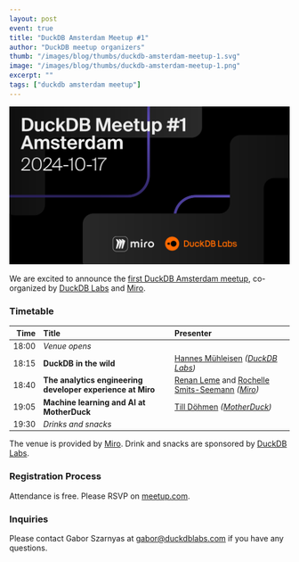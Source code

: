 ```yaml
---
layout: post
event: true
title: "DuckDB Amsterdam Meetup #1"
author: "DuckDB meetup organizers"
thumb: "/images/blog/thumbs/duckdb-amsterdam-meetup-1.svg"
image: "/images/blog/thumbs/duckdb-amsterdam-meetup-1.png"
excerpt: ""
tags: ["duckdb amsterdam meetup"]
---
```


<img src="/images/blog/thumbs/duckdb-amsterdam-meetup-1.svg"
     alt="DuckDB Amsterdam Meetup Splashscreen"
     width="680"
     />

We are excited to announce the [first DuckDB Amsterdam meetup](https://www.meetup.com/duckdb/events/303482464/), co-organized by [DuckDB Labs](https://duckdblabs.com/) and [Miro](https://miro.com/).

### Timetable

| Time | Title | Presenter |
| -----: | :------- | :-------|
| 18:00 | _Venue opens_ | |
| 18:15 | **DuckDB in the wild** | [Hannes Mühleisen](https://hannes.muehleisen.org/) _([DuckDB Labs](https://duckdblabs.com/))_ |
| 18:40 | **The analytics engineering developer experience at Miro** | [Renan Leme](https://www.linkedin.com/in/renanleme/) and [Rochelle Smits-Seemann](https://www.linkedin.com/in/rochellesmitsseemann/) _([Miro](https://miro.com/))_ |
| 19:05 | **Machine learning and AI at MotherDuck** | [Till Döhmen](https://www.linkedin.com/in/tdoehmen/) _([MotherDuck](https://motherduck.com/))_ |
| 19:30 | _Drinks and snacks_ | |

The venue is provided by [Miro](https://miro.com/).
Drink and snacks are sponsored by [DuckDB Labs](https://duckdblabs.com/).

### Registration Process

Attendance is free. Please RSVP on [meetup.com](https://www.meetup.com/duckdb/events/303482464/).

### Inquiries

Please contact Gabor Szarnyas at [gabor@duckdblabs.com](mailto:gabor@duckdblabs.com) if you have any questions.
